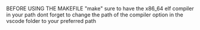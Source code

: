 BEFORE USING THE MAKEFILE
  "make" sure to have the x86_64 elf compiler in your path
  dont forget to change the path of the compiler option in the vscode folder to your preferred path
